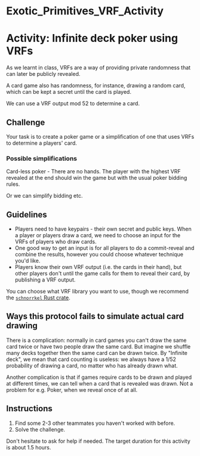 # Exotic_Primitives_VRF_Activity

# Activity: Infinite deck poker using VRFs

As we learnt in class, VRFs are a way of providing private randomness that can later be publicly revealed.

A card game also has randomness, for instance, drawing a random card, which can be kept a secret until the card is played.

We can use a VRF output mod 52 to determine a card.

## Challenge

Your task is to create a poker game or a simplification of one that uses VRFs to determine a players' card.

### Possible simplifications

Card-less poker - There are no hands.
The player with the highest VRF revealed at the end should win the game but with the usual poker bidding rules.

Or we can simplify bidding etc.

## Guidelines

- Players need to have keypairs - their own secret and public keys.
  When a player or players draw a card, we need to choose an input for the VRFs of players who draw cards.
- One good way to get an input is for all players to do a commit-reveal and combine the results, however you could choose whatever technique you'd like.
- Players know their own VRF output (i.e. the cards in their hand), but other players don't until the game calls for them to reveal their card, by publishing a VRF output.

You can choose what VRF library you want to use, though we recommend the [`schnorrkel` Rust crate](https://github.com/w3f/schnorrkel).

## Ways this protocol fails to simulate actual card drawing

There is a complication: normally in card games you can't draw the same card twice or have two people draw the same card.
But imagine we shuffle many decks together then the same card can be drawn twice.
By "Infinite deck", we mean that card counting is useless: we always have a 1/52 probability of drawing a card, no matter who has already drawn what.

Another complication is that if games require cards to be drawn and played at different times, we can tell when a card that is revealed was drawn.
Not a problem for e.g. Poker, when we reveal once of at all.

## Instructions

1. Find some 2-3 other teammates you haven't worked with before.
1. Solve the challenge.

Don't hesitate to ask for help if needed.
The target duration for this activity is about 1.5 hours.

